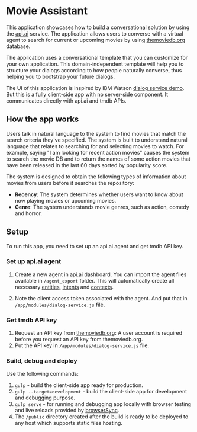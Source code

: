 # Movie Assistant
This application showcases how to build a conversational solution by using the [api.ai](https://api.ai/) service. The application allows users to converse with a virtual agent to search for current or upcoming movies by using [themoviedb.org](https://www.themoviedb.org/) database.

The application uses a conversational template that you can customize for your own application. This domain-independent template will help you to structure your dialogs according to how people naturally converse, thus helping you to bootstrap your future dialogs.

The UI of this application is inspired by IBM Watson [dialog service demo](https://github.com/watson-developer-cloud/movieapp-dialog). But this is a fully client-side app with no server-side component. It communicates directly with api.ai and tmdb APIs. 

## How the app works
Users talk in natural language to the system to find movies that match the search criteria they've specified. The system is built to understand natural language that relates to searching for and selecting movies to watch. For example, saying "I am looking for recent action movies" causes the system to search the movie DB and to return the names of some action movies that have been released in the last 60 days sorted by popularity score.

The system is designed to obtain the following types of information about movies from users before it searches the repository:

  * **Recency**: The system determines whether users want to know about now playing movies or upcoming movies.
  * **Genre**: The system understands movie genres, such as action, comedy and horror.

## Setup
To run this app, you need to set up an api.ai agent and get tmdb API key. 

### Set up api.ai agent
1. Create a new agent in api.ai dashboard. You can import the agent files available in `/agent_export` folder. This will automatically create all necessary [entities](https://docs.api.ai/docs/concept-entities), [intents](https://docs.api.ai/docs/concept-intents) and [contexts](https://docs.api.ai/docs/concept-contexts). 

2. Note the client access token associated with the agent. And put that in `/app/modules/dialog-service.js` file. 

### Get tmdb API key
1. Request an API key from [themoviedb.org](https://www.themoviedb.org/documentation/api): A user account is required before you request an API key from themoviedb.org.
2. Put the API key in `/app/modules/dialog-service.js` file. 

### Build, debug and deploy
Use the following commands: 
  1. `gulp`  -  build the client-side app ready for production. 
  2. `gulp --target=development`  -  build the client-side app for development and debugging purpose. 
  3. `gulp serve`  -  for running and debugging app locally with browser testing and live reloads provided by [browserSync](https://www.browsersync.io/). 
  4. The `/public` directory created after the build is ready to be deployed to any host which supports static files hosting. 



